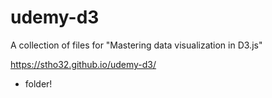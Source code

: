 # udemy-d3
A collection of files for "Mastering data visualization in D3.js"

https://stho32.github.io/udemy-d3/

+ folder!
